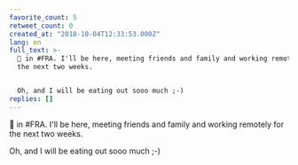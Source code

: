 ```yaml
---
favorite_count: 5
retweet_count: 0
created_at: "2018-10-04T12:33:53.000Z"
lang: en
full_text: >-
  🛬 in #FRA. I'll be here, meeting friends and family and working remotely for
  the next two weeks.


  Oh, and I will be eating out sooo much ;-)
replies: []
---
```


🛬 in #FRA. I'll be here, meeting friends and family and working remotely for
the next two weeks.

Oh, and I will be eating out sooo much ;-)
